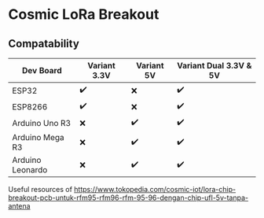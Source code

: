 # Cosmic LoRa Breakout

## Compatability

| Dev Board    | Variant 3.3V | Variant 5V | Variant Dual 3.3V & 5V |
|--------------|-------------|-----------|-----------------------|
| ESP32        | :heavy_check_mark:           | :x:         | :heavy_check_mark:                     |
| ESP8266      | :heavy_check_mark:           | :x:         | :heavy_check_mark:                     |
| Arduino Uno R3  | :x:           | :heavy_check_mark:         | :heavy_check_mark:                     |
| Arduino Mega R3 | :x:           | :heavy_check_mark:         | :heavy_check_mark:                     |
| Arduino Leonardo | :x:           | :heavy_check_mark:         | :heavy_check_mark:                     |

Useful resources of https://www.tokopedia.com/cosmic-iot/lora-chip-breakout-pcb-untuk-rfm95-rfm96-rfm-95-96-dengan-chip-ufl-5v-tanpa-antena
